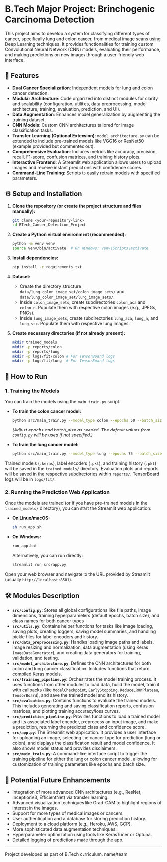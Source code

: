 # B.Tech Major Project: Brinchogenic Carcinoma Detection

This project aims to develop a system for classifying different types of cancer, specifically lung and colon cancer, from medical image scans using Deep Learning techniques. It provides functionalities for training custom Convolutional Neural Network (CNN) models, evaluating their performance, and making predictions on new images through a user-friendly web interface.

## 🌟 Features

* **Dual Cancer Specialization**: Independent models for lung and colon cancer detection.
* **Modular Architecture**: Code organized into distinct modules for clarity and scalability (configuration, utilities, data preprocessing, model architecture, training, evaluation, prediction, and UI).
* **Data Augmentation**: Enhances model generalization by augmenting the training dataset.
* **CNN Models**: Custom CNN architectures tailored for image classification tasks.
* **Transfer Learning (Optional Extension)**: `model_architecture.py` can be extended to include pre-trained models like VGG16 or ResNet50 (example provided but commented out).
* **Comprehensive Evaluation**: Includes metrics like accuracy, precision, recall, F1-score, confusion matrices, and training history plots.
* **Interactive Frontend**: A Streamlit web application allows users to upload images and receive instant predictions with confidence scores.
* **Command-Line Training**: Scripts to easily retrain models with specified parameters.

<!-- ## 📁 Project Structure -->

<!-- BTech_Cancer_Detection_Project/
│
├── data/                                # Dataset placeholder
│   ├── lung_colon_image_set/
│   │   ├── colon_image_sets/            # colon_aca/, colon_n/
│   │   └── lung_image_sets/             # lung_aca/, lung_n/, lung_scc/
│
├── trained_models/                      # Stores trained .keras models, history, and encoders
│
├── src/                                 # Source code
│   ├── config.py                        # Project configurations
│   ├── utils.py                         # Helper functions
│   ├── data_preprocessing.py            # Data loading and preprocessing
│   ├── model_architecture.py            # CNN model definitions
│   ├── training_pipeline.py             # Model training logic
│   ├── evaluation.py                    # Model evaluation and reporting
│   ├── prediction_pipeline.py           # Prediction logic
│   ├── app.py                           # Streamlit frontend
│   └── main_train.py                    # CLI for training
│
├── reports/                             # Stores evaluation outputs (plots, reports)
│   ├── colon/                           # Colon model specific reports
│   └── lung/                            # Lung model specific reports
│
├── requirements.txt                     # Python dependencies
├── README.md                            # This file
└── run_app.sh / run_app.bat             # Scripts to launch the Streamlit app -->
## ⚙️ Setup and Installation

1.  **Clone the repository (or create the project structure and files manually):**
    ```bash
    git clone <your-repository-link>
    cd BTech_Cancer_Detection_Project
    ```

2.  **Create a Python virtual environment (recommended):**
    ```bash
    python -m venv venv
    source venv/bin/activate  # On Windows: venv\Scripts\activate
    ```

3.  **Install dependencies:**
    ```bash
    pip install -r requirements.txt
    ```

4.  **Dataset:**
    * Create the directory structure `data/lung_colon_image_set/colon_image_sets/` and `data/lung_colon_image_set/lung_image_sets/`.
    * Inside `colon_image_sets`, create subdirectories `colon_aca` and `colon_n`. Populate them with respective colon images (e.g., JPEGs, PNGs).
    * Inside `lung_image_sets`, create subdirectories `lung_aca`, `lung_n`, and `lung_scc`. Populate them with respective lung images.

5.  **Create necessary directories (if not already present):**
    ```bash
    mkdir trained_models
    mkdir -p reports/colon
    mkdir -p reports/lung
    mkdir -p logs/fit/colon # For TensorBoard logs
    mkdir -p logs/fit/lung  # For TensorBoard logs
    ```

## 🚀 How to Run

### 1. Training the Models

You can train the models using the `main_train.py` script.

* **To train the colon cancer model:**
    ```bash
    python src/main_train.py --model_type colon --epochs 50 --batch_size 32
    ```
    *(Adjust epochs and batch_size as needed. The default values from `config.py` will be used if not specified.)*

* **To train the lung cancer model:**
    ```bash
    python src/main_train.py --model_type lung --epochs 75 --batch_size 32
    ```

Trained models (`.keras`), label encoders (`.pkl`), and training history (`.pkl`) will be saved in the `trained_models/` directory. Evaluation plots and reports will be saved in the respective subdirectories within `reports/`. TensorBoard logs will be in `logs/fit/`.

### 2. Running the Prediction Web Application

Once the models are trained (or if you have pre-trained models in the `trained_models/` directory), you can start the Streamlit web application:

* **On Linux/macOS:**
    ```bash
    sh run_app.sh
    ```
* **On Windows:**
    ```bat
    run_app.bat
    ```
    Alternatively, you can run directly:
    ```bash
    streamlit run src/app.py
    ```

Open your web browser and navigate to the URL provided by Streamlit (usually `http://localhost:8501`).

## 🛠️ Modules Description

* **`src/config.py`**: Stores all global configurations like file paths, image dimensions, training hyperparameters (default epochs, batch size), and class names for both cancer types.
* **`src/utils.py`**: Contains helper functions for tasks like image loading, saving plots, creating loggers, saving model summaries, and handling pickle files for label encoders and history.
* **`src/data_preprocessing.py`**: Handles loading image paths and labels, image resizing and normalization, data augmentation (using Keras `ImageDataGenerator`), and creating data generators for training, validation, and testing.
* **`src/model_architecture.py`**: Defines the CNN architectures for both colon and lung cancer classification. Includes functions that return compiled Keras models.
* **`src/training_pipeline.py`**: Orchestrates the model training process. It uses functions from other modules to load data, build the model, train it with callbacks (like `ModelCheckpoint`, `EarlyStopping`, `ReduceLROnPlateau`, `TensorBoard`), and save the trained model and its history.
* **`src/evaluation.py`**: Contains functions to evaluate the trained models. This includes generating and saving classification reports, confusion matrices, and plotting training accuracy/loss curves.
* **`src/prediction_pipeline.py`**: Provides functions to load a trained model and its associated label encoder, preprocess an input image, and make a prediction, returning the predicted class and confidence score.
* **`src/app.py`**: The Streamlit web application. It provides a user interface for uploading an image, selecting the cancer type for prediction (lung or colon), and displays the classification result and model confidence. It also shows model status and provides disclaimers.
* **`src/main_train.py`**: A command-line interface script to trigger the training pipeline for either the lung or colon cancer model, allowing for customization of training parameters like epochs and batch size.

## 🎯 Potential Future Enhancements

* Integration of more advanced CNN architectures (e.g., ResNet, InceptionV3, EfficientNet) via transfer learning.
* Advanced visualization techniques like Grad-CAM to highlight regions of interest in the images.
* Support for more types of medical images or cancers.
* User authentication and a database for storing prediction history.
* Deployment to a cloud platform (e.g., Heroku, AWS, GCP).
* More sophisticated data augmentation techniques.
* Hyperparameter optimization using tools like KerasTuner or Optuna.
* Detailed logging of predictions made through the app.

---
Project developed as part of B.Tech curriculum.
name/team

